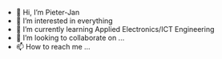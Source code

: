 - 👋 Hi, I’m Pieter-Jan
- 👀 I’m interested in everything
- 🌱 I’m currently learning Applied Electronics/ICT Engineering
- 💞️ I’m looking to collaborate on ...
- 📫 How to reach me ...

<!---
PJLys/PJLys is a ✨ special ✨ repository because its `README.md` (this file) appears on your GitHub profile.
You can click the Preview link to take a look at your changes.
--->
